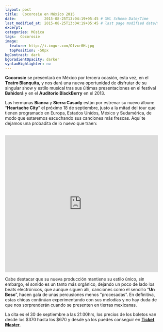 ```yaml
---
layout: post
title:  Cocorosie en México 2015
date:             2015-08-25T13:04:19+05:45 # XML Schema Date/Time
last_modified_at: 2015-08-25T13:04:19+05:45 # last page modified date/time
excerpt: 
categories: Música
tags:  Cocorosie
image:
  feature: http://i.imgur.com/Ofvxr0H.jpg
  topPosition: -50px
bgContrast: dark
bgGradientOpacity: darker
syntaxHighlighter: no
---
```


**Cocorosie** se presentará en México por tercera ocasión, esta vez, en el **Teatro Blanquita**, y nos dará una nueva oportunidad de disfrutar de su singular show y estilo musical tras sus últimas presentaciones en el festival **Bahidorá** y en el **Auditorio BlackBerry** en el 2013.

Las hermanas  **Bianca** y **Sierra Casady** están por estrenar su nuevo álbum: “**Heartache City**” el próximo 18 de septiembre, justo a la mitad del tour que tienen programado en Europa, Estados Unidos, México y Sudamérica, de modo que estaremos escuchando sus canciones más frescas. Aquí te dejamos una probadita de lo nuevo que traen:

<br>
<iframe width="100%" height="450" scrolling="no" frameborder="no" src="https://w.soundcloud.com/player/?url=https%3A//api.soundcloud.com/tracks/214024900&amp;auto_play=false&amp;hide_related=false&amp;show_comments=true&amp;show_user=true&amp;show_reposts=false&amp;visual=true"></iframe>
<br>

Cabe destacar que su nueva producción mantiene su estilo único, sin embargo, el sonido es un tanto más orgánico, dejando un poco de lado los beats electrónicos, que aunque siguen allí, canciones como el sencillo “**Un Beso**”, hacen gala de unas percusiones menos “procesadas”. En definitiva, estas chicas continúan experimentando con sus melodías y no hay duda de que nos sorprenderán cuando se presenten en tierras mexicanas.

La cita es el 30 de septiembre a las 21:00hrs, los precios de los boletos van desde los $370 hasta los $670 y desde ya los puedes conseguir en [**Ticket Master**](http://www.ticketmaster.com.mx/CocoRosie-boletos/artist/1030463). 
